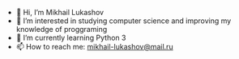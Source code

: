 - 👋 Hi, I’m Mikhail Lukashov
- 👀 I’m interested in studying computer science and improving my knowledge of proggraming
- 🌱 I’m currently learning Python 3
- 📫 How to reach me: mikhail-lukashov@mail.ru

<!---
Polynomialq/Polynomialq is a ✨ special ✨ repository because its `README.md` (this file) appears on your GitHub profile.
You can click the Preview link to take a look at your changes.
--->
